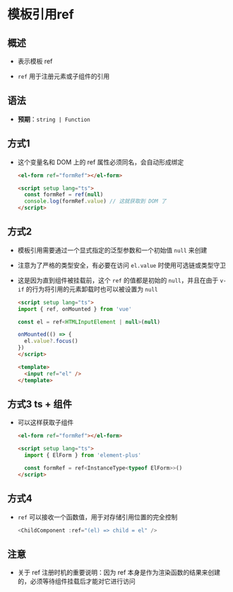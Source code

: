# 模板引用ref

## 概述

+ 表示模板 ref

+ `ref` 用于注册元素或子组件的引用

## 语法

+ **预期**：`string | Function`

## 方式1

+ 这个变量名和 DOM 上的 ref 属性必须同名，会自动形成绑定

  ```html
  <el-form ref="formRef"></el-form>

  <script setup lang="ts">
    const formRef = ref(null)
    console.log(formRef.value) // 这就获取到 DOM 了
  </script>
  ```

## 方式2

+ 模板引用需要通过一个显式指定的泛型参数和一个初始值 `null` 来创建

+ 注意为了严格的类型安全，有必要在访问 `el.value` 时使用可选链或类型守卫
+ 这是因为直到组件被挂载前，这个 `ref` 的值都是初始的 `null`，并且在由于 `v-if` 的行为将引用的元素卸载时也可以被设置为 `null`

  ```html
  <script setup lang="ts">
  import { ref, onMounted } from 'vue'

  const el = ref<HTMLInputElement | null>(null)

  onMounted(() => {
    el.value?.focus()
  })
  </script>

  <template>
    <input ref="el" />
  </template>
  ```

## 方式3 ts + 组件

+ 可以这样获取子组件

  ```html
  <el-form ref="formRef"></el-form>

  <script setup lang="ts">
    import { ElForm } from 'element-plus'

    const formRef = ref<InstanceType<typeof ElForm>>()
  </script>
  ```

## 方式4

+ `ref` 可以接收一个函数值，用于对存储引用位置的完全控制

    ```js
    <ChildComponent :ref="(el) => child = el" />
    ```

## 注意

+ 关于 ref 注册时机的重要说明：因为 ref 本身是作为渲染函数的结果来创建的，必须等待组件挂载后才能对它进行访问
